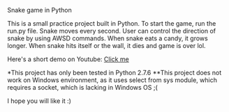 Snake game in Python

This is a small practice project built in Python. To start the game, run the run.py file. Snake moves every second. User can control the direction of snake by using AWSD commands. When snake eats a candy, it grows longer. When snake hits itself or the wall, it dies and game is over lol.

Here's a short demo on Youtube: [Click me](https://youtu.be/Yg553lY-Wtc)

*This project has only been tested in Python 2.7.6
**This project does not work on Windows environment, as it uses select from sys module, which requires a socket, which is lacking in Windows OS ;(

I hope you will like it :)
